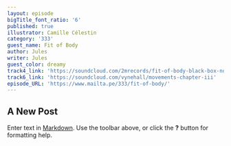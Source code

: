 ```yaml
---
layout: episode
bigTitle_font_ratio: '6'
published: true
illustrator: Camille Célestin
category: '333'
guest_name: Fit of Body
author: Jules
writer: Jules
guest_color: dreamy
track4_link: 'https://soundcloud.com/2mrecords/fit-of-body-black-box-no-cops-2mr-037'
track6_link: 'https://soundcloud.com/vynehall/movements-chapter-iii'
episode_URL: 'https://www.mailta.pe/333/fit-of-body/'
---
```

## A New Post

Enter text in [Markdown](http://daringfireball.net/projects/markdown/). Use the toolbar above, or click the **?** button for formatting help.
